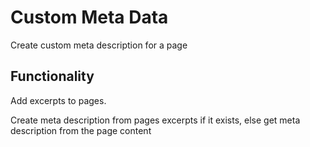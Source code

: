 # Custom Meta Data

Create custom meta description for a page

## Functionality

Add excerpts to pages.

Create meta description from pages excerpts if it exists,
else get meta description from the page content




